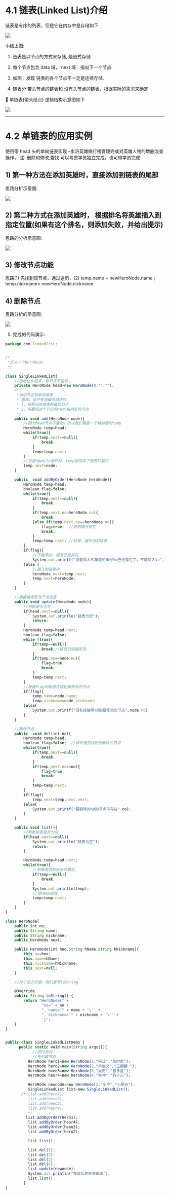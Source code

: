 # 4.1 链表(Linked List)介绍


链表是有序的列表，但是它在内存中是存储如下

![](images/WEBRESOURCE2070a09e230544e223953d46e42d72ed截图.png)






小结上图:


1) 链表是以节点的方式来存储, 是链式存储


2) 每个节点包含 data 域， next 域：指向下一个节点.


3) 如图：发现 链表的各个节点不一定是连续存储.


4) 链表分 带头节点的链表和 没有头节点的链表，根据实际的需求来确定


 单链表(带头结点) 逻辑结构示意图如下

![](images/WEBRESOURCE77bc1c732871f93b28c66658023bf4f1截图.png)







---

# 4.2 单链表的应用实例


使用带 head 头的单向链表实现 –水浒英雄排行榜管理完成对英雄人物的增删改查操作， 注: 删除和修改,查找
可以考虑学员独立完成，也可带学员完成


## 1) 第一种方法在添加英雄时，直接添加到链表的尾部


思路分析示意图:

![](images/WEBRESOURCE97f16400417056e089e32dffe84c7d1b截图.png)




## 2) 第二种方式在添加英雄时， 根据排名将英雄插入到指定位置(如果有这个排名，则添加失败，并给出提示)


思路的分析示意图:

![](images/WEBRESOURCEd064fda70ebd1702913b11ca902f4d94截图.png)







## 3) 修改节点功能


思路(1) 先找到该节点，通过遍历，(2) temp.name = newHeroNode.name ; temp.nickname= newHeroNode.nickname


## 4) 删除节点


思路分析的示意图:

![](images/WEBRESOURCE30aac41fea1ea085418f52b2837a5551截图.png)




5) 完成的代码演示:

```javascript
package com.linkedlist;


/*
 *定义一个heroNode
 */

class SingleLinkedList{
    //初始化头结点，有节点不能动；
    private HeroNode head=new HeroNode(0,"","");
    /*
     *添加节点到单项链表
     * 思路，当不考虑编号顺序时
     * 1、找到当前链表的最后节点
     * 2、将最后这个节点的next指向新的节点
     */
    public void add(HeroNode node){
        //因为head节点不能动，所以我们需要一个辅助便利temp
        HeroNode temp=head;
        while(true){
            if(temp.next==null){
                break;
            }
            temp=temp.next;
        }
        //当退出while循环时，temp就指向了链表的最后
        temp.next=node;
    }

    public  void addByOrder(HeroNode heroNode){
        HeroNode temp=head;
        boolean flag=false;
        while(true){
            if(temp.next==null){
                break;
            }
            if(temp.next.no>heroNode.no){
                break;
            }else if(temp.next.no==heroNode.no){
                flag=true;  //说明编号存在
                break;
            }
            temp=temp.next; //后移，遍历当前链表
        }
        if(flag){
            //不能添加，编号已经存在
            System.out.printf("准备插入的英雄的编号%d已经存在了，不能加入\n",heroNode.no);
        }else {
            //插入到链表中
            heroNode.next=temp.next;
            temp.next=heroNode;
        }
    }

    //根据编号修改节点信息
    public void update(HeroNode node){
        //判断是否为空
        if(head.next==null){
            System.out.println("链表为空");
            return;
        }
        HeroNode temp=head.next;
        boolean flag=false;
        while (true){
            if(temp==null){
                break;//链表已经遍历完
            }
            if(temp.no==node.no){
                flag=true;
                break;
            }
            temp=temp.next;
        }
        //根据flag判断是否找到要修改的节点
        if(flag){
            temp.name=node.name;
            temp.nickname=node.nickname;
        }else{
            System.out.printf("没有找编号%d到要修改的节点",node.no);
        }
    }

    //删除节点
    public  void del(int no){
        HeroNode temp=head;
        boolean flag=false;  //标识是否找到待删除的节点
        while(true){
            if(temp.next==null){
                break;
            }
            if(temp.next.no==no){
                flag=true;
                break;
            }
            temp=temp.next;
        }
        if(flag){
            temp.next=temp.next.next;
        }else{
            System.out.printf("要删除的%d的节点不存在",no);
        }
    }

    public void list(){
        //判断链表是否为空
        if(head.next==null){
            System.out.println("链表为空");
            return;
        }

        HeroNode temp=head.next;
        while(true){
            //判断是否到链表的最后
            if(temp==null){
                break;
            }
            System.out.println(temp);
            //将temp后移
            temp=temp.next;
        }
    }
}

class HeroNode{
    public int no;
    public String name;
    public String nickname;
    public HeroNode next;

    public HeroNode(int hno,String hName,String hNickname){
        this.no=hno;
        this.name=hName;
        this.nickname=hNickname;
        this.next=null;
    }

    //为了显示方便，我们重写toString

    @Override
    public String toString() {
        return "HeroNode{" +
                "no=" + no +
                ", name='" + name + '\'' +
                ", nickname='" + nickname + '\'' +
                '}';
    }
}


public class SingleLinkedListDemo {
      public static void main(String args[]){
            //进行测试；
            //先创建节点
          HeroNode hero1=new HeroNode(1,"宋江","及时雨");
          HeroNode hero2=new HeroNode(2,"卢俊义","玉麒麟 ");
          HeroNode heeo3=new HeroNode(3,"吴用","智多星");
          HeroNode heor4=new HeroNode(4,"林冲","豹子头");

          HeroNode newnode=new HeroNode(2,"小卢","小尾巴");
          SingleLinkedList list=new SingleLinkedList();
       /* list.add(hero1);
          list.add(hero2);
          list.add(heeo3);
          list.add(heor4);
          */
         list.addByOrder(hero1);
          list.addByOrder(heor4);
          list.addByOrder(heeo3);
          list.addByOrder(hero2);

          list.list();

          list.del(1);
          list.del(2);
          list.del(3);
          list.del(4);
          list.update(newnode);
          System.out.println("修改后的链表输出");
          list.list();
        }
}

```

